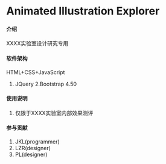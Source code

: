 # Animated Illustration Explorer

#### 介绍
XXXX实验室设计研究专用

#### 软件架构
HTML+CSS+JavaScript
1. JQuery
2.Bootstrap 4.50

#### 使用说明

1.  仅限于XXXX实验室内部效果测评

#### 参与贡献

1.  JKL(programmer)
2.  LZR(designer)
3.  PL(designer)
